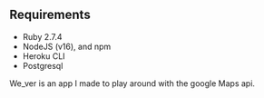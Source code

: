 
## Requirements

- Ruby 2.7.4
- NodeJS (v16), and npm
- Heroku CLI
- Postgresql


We_ver is an app I made to play around with the google Maps api.
